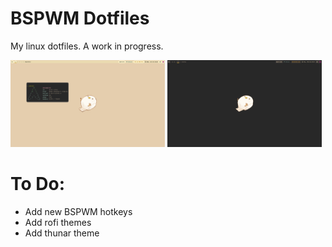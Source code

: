 # BSPWM Dotfiles
My linux dotfiles. A work in progress.

<!--![Light Mode 1](/Screenshot/light_mode_1.png) ![Light Mode 2](/Screenshot/2.png)
![Light Mode 3](/Screenshot/3.png)-->

<style>
  .img {
    display: inline-block;
  }
  img.side-by-side {
    width: 49%;
    display: inline-block;
  }
</style>

<img class=side-by-side src="/Screenshot/light_mode_1.png">
<img class=side-by-side src="/Screenshot/dark_mode_1.png">

# To Do:
- Add new BSPWM hotkeys
- Add rofi themes
- Add thunar theme